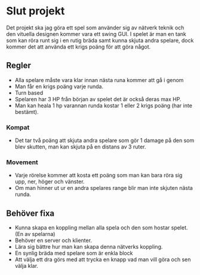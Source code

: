 # Slut projekt
Det projekt ska jag göra ett spel som använder sig av
nätverk teknik och den vituella designen kommer vara ett swing GUI.
I spelet är man en tank som kan röra runt sig i en rutig bräda
samt kunna skjuta andra spelare, dock kommer det att använda ett krigs poäng för att göra något.

## Regler 
- Alla spelare måste vara klar innan nästa runa kommer att gå i genom
- Man får en krigs poäng varje runda.
- Turn based
- Spelaren har 3 HP från början av spelet det är också deras max HP.
- Man kan heala 1 hp varannan runda kostar 1 eller 2 krigs poäng (har inte bestämt).

### Kompat 
- Det tar två poäng att skjuta andra spelare som gör 1 damage på den som blev skutten, man kan skjuta på en distans av 3 ruter.

### Movement 
- Varje rörelse kommer att kosta ett poäng som man kan bara röra sig upp, ner, höger och vänster.
- Om man hinner ut ur en andra spelares range blir man inte skjuten nästa runda. 

## Behöver fixa
- Kunna skapa en koppling mellan alla spela och den som hostar spelet.(En av spelarna)
- Behöver en server och klienter.
- Lära sig bättre hur man kan skapa denna nätverks koppling.
- En synlig bräda med spelare som är enkla block
- Att välja ett dra görs med att trycka en knapp vad man vill göra och sen välja klar.